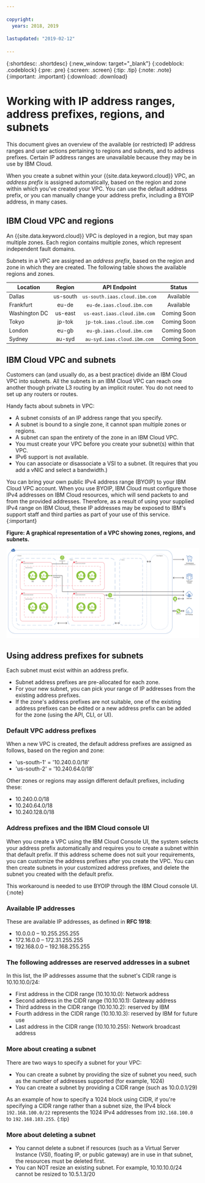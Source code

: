 ```yaml
---

copyright:
  years: 2018, 2019
  
lastupdated: "2019-02-12"

---
```


{:shortdesc: .shortdesc}
{:new_window: target="_blank"}
{:codeblock: .codeblock}
{:pre: .pre}
{:screen: .screen}
{:tip: .tip}
{:note: .note}
{:important: .important}
{:download: .download}

# Working with IP address ranges, address prefixes, regions, and subnets 

This document gives an overview of the available (or restricted) IP address ranges and user actions pertaining to regions and subnets, and to address prefixes. Certain IP address ranges are unavailable because they may be in use by IBM Cloud.  

When you create a subnet within your {{site.data.keyword.cloud}} VPC, an _address prefix_ is assigned automatically, based on the region and zone within which you've created your VPC. You can use the default address prefix, or you can manually change your address prefix, including a BYOIP address, in many cases. 

## IBM Cloud VPC and regions

An {{site.data.keyword.cloud}} VPC is deployed in a region, but may span multiple zones. Each region contains multiple zones, which represent independent fault domains.

Subnets in a VPC are assigned an _address prefix_, based on the region and zone in which they are created. The following table shows the available regions and zones. 

|   Location     | Region | API Endpoint | Status |
| ------- | :------: | :------: |:------: |
| Dallas | us-south | `us-south.iaas.cloud.ibm.com`| Available |
| Frankfurt | eu-de | `eu-de.iaas.cloud.ibm.com`| Available |
| Washington DC | us-east | `us-east.iaas.cloud.ibm.com`| Coming Soon |
| Tokyo | jp-tok | `jp-tok.iaas.cloud.ibm.com`| Coming Soon |
| London | eu-gb | `eu-gb.iaas.cloud.ibm.com`| Coming Soon |
| Sydney | au-syd | `au-syd.iaas.cloud.ibm.com`| Coming Soon |

## IBM Cloud VPC and subnets

Customers can (and usually do, as a best practice) divide an IBM Cloud VPC into subnets. All the subnets in an IBM Cloud VPC can reach one another though private L3 routing by an implicit router. You do not need to set up any routers or routes. 

Handy facts about subnets in VPC:

* A subnet consists of an IP address range that you specify. 
* A subnet is bound to a single zone, it cannot span multiple zones or regions.
* A subnet can span the entirety of the zone in an IBM Cloud VPC.
* You must create your VPC before you create your subnet(s) within that VPC.
* IPv6 support is not available.
* You can associate or disassociate a VSI to a subnet. (It requires that you add a vNIC and select a bandwidth.)

You can bring your own public IPv4 address range (BYOIP) to your IBM Cloud VPC account. When you use BYOIP, IBM Cloud must configure those IPv4 addresses on IBM Cloud resources, which will send packets to and from the provided addresses. Therefore, as a result of using your supplied IPv4 range on IBM Cloud, these IP addresses may be exposed to IBM's support staff and third parties as part of your use of this service.
{:important}

**Figure: A graphical representation of a VPC showing zones, regions, and subnets.**

![IBM Cloud VPC](images/vpc-experience.png)

## Using address prefixes for subnets

Each subnet must exist within an address prefix.
 * Subnet address prefixes are pre-allocated for each zone.
 * For your new subnet, you can pick your range of IP addresses from the existing address prefixes.
 * If the zone's address prefixes are not suitable, one of the existing address prefixes can be edited or a new address prefix can be added for the zone (using the API, CLI, or UI).
 
### Default VPC address prefixes
 
When a new VPC is created, the default address prefixes are assigned as follows, based on the region and zone:
 
* 'us-south-1' = '10.240.0.0/18'
* 'us-south-2' = '10.240.64.0/18'

Other zones or regions may assign different default prefixes, including these:
 
 * 10.240.0.0/18
 * 10.240.64.0/18
 * 10.240.128.0/18
 
### Address prefixes and the IBM Cloud console UI
 
When you create a VPC using the IBM Cloud Console UI, the system selects your address prefix automatically and requires you to create a  subnet within that default prefix. If this address scheme does not suit your requirements, you can customize the address prefixes after you create the VPC. You can then create subnets in your customized address prefixes, and delete the subnet you created with the default prefix.
 
This workaround is needed to use BYOIP through the IBM Cloud console UI.
{:note}

### Available IP addresses

These are available IP addresses, as defined in **RFC 1918**:

 * 10.0.0.0 – 10.255.255.255
 * 172.16.0.0 – 172.31.255.255
 * 192.168.0.0 – 192.168.255.255

### The following addresses are reserved addresses in a subnet

In this list, the IP addresses assume that the subnet's CIDR range is 10.10.10.0/24:

  * First address in the CIDR range (10.10.10.0): Network address
  * Second address in the CIDR range (10.10.10.1): Gateway address
  * Third address in the CIDR range (10.10.10.2): reserved by IBM
  * Fourth address in the CIDR range (10.10.10.3): reserved by IBM for future use
  * Last address in the CIDR range (10.10.10.255): Network broadcast address

### More about creating a subnet

There are two ways to specify a subnet for your VPC:
  * You can create a subnet by providing the size of subnet you need, such as the number of addresses supported (for example, 1024)
  * You can create a subnet by providing a CIDR range (such as 10.0.0.1/29)
  
As an example of how to specify a 1024 block using CIDR, if you're specifying a CIDR range rather than a subnet size, the IPv4 block `192.168.100.0/22` represents the 1024 IPv4 addresses from `192.168.100.0` to `192.168.103.255`.
{:tip}

### More about deleting a subnet
  * You cannot delete a subnet if resources (such as a Virtual Server Instance (VSI), floating IP, or public gateway) are in use in that subnet, the resources must be deleted first.
  * You can NOT resize an existing subnet. For example, 10.10.10.0/24 cannot be resized to 10.5.1.3/20
